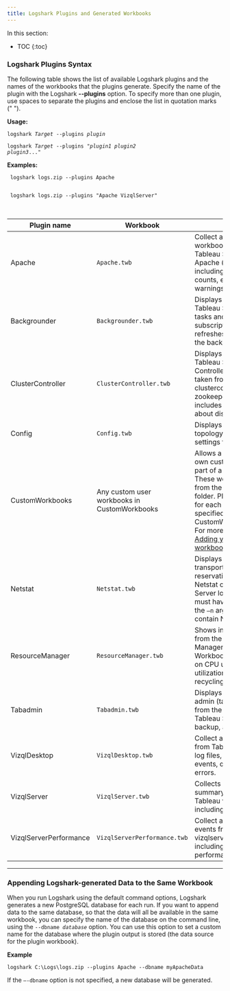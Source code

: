 ```yaml
---
title: Logshark Plugins and Generated Workbooks
---
```


In this section:

* TOC
{:toc}


### Logshark Plugins Syntax 

The following table shows the list of available Logshark plugins and the names of the workbooks that the plugins generate. Specify the name of the plugin with the Logshark **--plugins** option. To specify more than one plugin, use spaces to separate the plugins and enclose the list in quotation marks (" ").

**Usage:**

   <code>logshark <i>Target</i> --plugins <i>plugin</i></code>

   <code>logshark <i>Target</i> --plugins "<i>plugin1</i> <i>plugin2</i> <i>plugin3</i>..."</code>



**Examples:**


     
     logshark logs.zip --plugins Apache
     
     
     logshark logs.zip --plugins "Apache VizqlServer"
            
   
 

| Plugin name            | Workbook                                     | Description  
|------------------------|----------------------------------------------|---------------------------------------------------------------------------------------------------------------------------------------------------------------------------------------------------------------------------------------------------------------------------------------------------------------------------------|
| Apache                 | `Apache.twb`                                   | Collect and analyze workbook statistics on Tableau Server from the Apache (http) log files, including viz load times, view counts, errors, and warnings.                                                                                                                                                                        |
| Backgrounder           | `Backgrounder.twb`                             | Displays information about Tableau Server background tasks and jobs, such as subscriptions and extract refreshes. Data is taken from the backgrounder log files.                                                                                                                                                                |
| ClusterController      | `ClusterController.twb`                        | Displays information about Tableau Server Cluster Controller events and errors, taken from the clustercontroller and zookeeper log files. Also includes some information about disk performance.                                                                                                                                  |
| Config                 | `Config.twb`                                   | Displays the Tableau Server topology and configuration settings from the log files.                                                                                                                                                                                                                                             |
| CustomWorkbooks        | Any custom user workbooks in CustomWorkbooks | Allows a user to output their own custom workbooks as a part of a Logshark run. These workbooks are loaded from the CustomWorkbooks\\ folder. Plugin dependencies for each workbook can specified in CustomWorkbookConfig.xml. For more information, see [Adding your own custom workbooks](logshark_customwbk). |
| Netstat                | `Netstat.twb`                                  | Displays information about transport-layer port reservations taken from the Netstat output files in a Server logset. The ziplogs must have been taken with the `–n` argument in order to contain Netstat data.                                                                                                                |
| ResourceManager        | `ResourceManager.twb`                          | Shows information harvested from the Server Resource Manager log events. Workbook includes metrics on CPU utilization, memory utilization, and process recycling events.                                                                                                                                                        |
| Tabadmin               | `Tabadmin.twb`                                 | Displays Tableau Server admin (tabadmin) activities from the log files, including Tableau Server starts, stops, backup, and error history.                                                                                                                                                                                      |
| VizqlDesktop           | `VizqlDesktop.twb`                             | Collect and analyze events from Tableau Desktop vizql log files, including Vizql events, query activity, and errors.                                                                                                                                                                                                            |
| VizqlServer            | `VizqlServer.twb`                              | Collects high-level session summary information from Tableau vizqlserver log files, including error data.                                                                                                                                                                                                                       |
| VizqlServerPerformance | `VizqlServerPerformance.twb`                   | Collect and analyze all events from Tableau Server vizqlserver log files, including detailed performance information.                                                                                                                                                                                                           |

--------

### Appending Logshark-generated Data to the Same Workbook


When you run Logshark using the default command options, Logshark generates a new PostgreSQL database for each run. If you want to append data to the same database, so that the data will all be available in the same workbook, you can specify the name of the database on the command line, using the <code>--dbname <i>database</i></code> option. You can use this option to set a custom name for the database where the plugin output is stored (the data source for the plugin workbook).


**Example**

```
logshark C:\Logs\logs.zip --plugins Apache --dbname myApacheData
```

If the `–-dbname` option is not specified, a new database will be generated.
